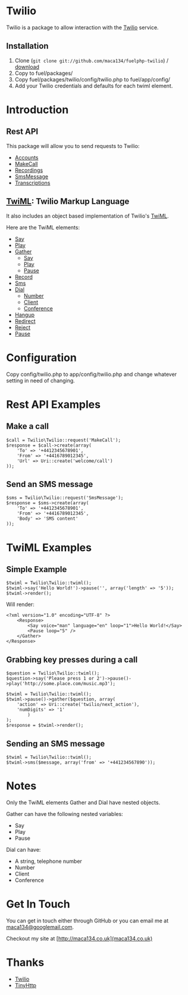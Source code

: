 Twilio
======

Twilio is a package to allow interaction with the [Twilio](https://www.twilio.com) service. 

Installation
------------

1.	Clone (`git clone git://github.com/maca134/fuelphp-twilio`) / [download](https://github.com/maca134/fuelphp-twilio/zipball/master)
2.	Copy to fuel/packages/
4.	Copy fuel/packages/twilio/config/twilio.php to fuel/app/config/
5.	Add your Twilio credentials and defaults for each twiml element.

# Introduction

## Rest API

This package will allow you to send requests to Twilio:

- [Accounts](https://www.twilio.com/docs/api/rest/account)
- [MakeCall](https://www.twilio.com/docs/api/rest/making-calls)
- [Recordings](https://www.twilio.com/docs/api/rest/recording)
- [SmsMessage](https://www.twilio.com/docs/api/rest/sending-sms)
- [Transcriptions](https://www.twilio.com/docs/api/rest/transcription)

## [TwiML](https://www.twilio.com/docs/api/twiml): Twilio Markup Language

It also includes an object based implementation of Twilio's [TwiML](https://www.twilio.com/docs/api/twiml).

Here are the TwiML elements:

* [Say](https://www.twilio.com/docs/api/2010-04-01/twiml/say)
* [Play](https://www.twilio.com/docs/api/2010-04-01/twiml/play)
* [Gather](https://www.twilio.com/docs/api/2010-04-01/twiml/gather)
	* [Say](https://www.twilio.com/docs/api/2010-04-01/twiml/say)
	* [Play](https://www.twilio.com/docs/api/2010-04-01/twiml/play)
	* [Pause](https://www.twilio.com/docs/api/2010-04-01/twiml/pause)
* [Record](https://www.twilio.com/docs/api/2010-04-01/twiml/record)
* [Sms](https://www.twilio.com/docs/api/2010-04-01/twiml/sms)
* [Dial](https://www.twilio.com/docs/api/2010-04-01/twiml/dial)
	* [Number](https://www.twilio.com/docs/api/2010-04-01/twiml/number)
	* [Client](https://www.twilio.com/docs/api/2010-04-01/twiml/client)
	* [Conference](https://www.twilio.com/docs/api/2010-04-01/twiml/conference)
* [Hangup](https://www.twilio.com/docs/api/2010-04-01/twiml/hangup)
* [Redirect](https://www.twilio.com/docs/api/2010-04-01/twiml/redirect)
* [Reject](https://www.twilio.com/docs/api/2010-04-01/twiml/reject)
* [Pause](https://www.twilio.com/docs/api/2010-04-01/twiml/pause)

# Configuration

Copy config/twilio.php to app/config/twilio.php and change whatever setting in need of changing.

# Rest API Examples

## Make a call

	$call = Twilio\Twilio::request('MakeCall');
	$response = $call->create(array(
		'To' => '+4412345678901',
		'From' => '+4416789012345',
		'Url' => Uri::create('welcome/call')
	));

## Send an SMS message

	$sms = Twilio\Twilio::request('SmsMessage');
	$response = $sms->create(array(
		'To' => '+4412345678901',
		'From' => '+4416789012345',
		'Body' => 'SMS content'
	));
	
# TwiML Examples

## Simple Example

	$twiml = Twilio\Twilio::twiml();
	$twiml->say('Hello World!')->pause('', array('length' => '5'));
	$twiml->render();

Will render:

	<?xml version="1.0" encoding="UTF-8" ?>
		<Response>
			<Say voice="man" language="en" loop="1">Hello World!</Say>
			<Pause loop="5" />
		</Gather>
	</Response>

## Grabbing key presses during a call

	$question = Twilio\Twilio::twiml();
	$question->say('Please press 1 or 2')->pause()->play('http://some.place.com/music.mp3');

	$twiml = Twilio\Twilio::twiml();
	$twiml->pause()->gather($question, array(
		'action' => Uri::create('twilio/next_action'),
		'numDigits' => '1'
			)
	);
	$response = $twiml->render();

## Sending an SMS message

	$twiml = Twilio\Twilio::twiml();
	$twiml->sms($message, array('from' => '+441234567890'));

# Notes

Only the TwiML elements Gather and Dial have nested objects.

Gather can have the following nested variables:

- Say
- Play
- Pause

Dial can have:

- A string, telephone number
- Number
- Client
- Conference

# Get In Touch

You can get in touch either through GitHub or you can email me at [maca134@googlemail.com](mailto:maca134@googlemail.com).

Checkout my site at [http://maca134.co.uk](maca134.co.uk)

# Thanks

 - [Twilio](https://www.twilio.com)
 - [TinyHttp](https://gist.github.com/618157)